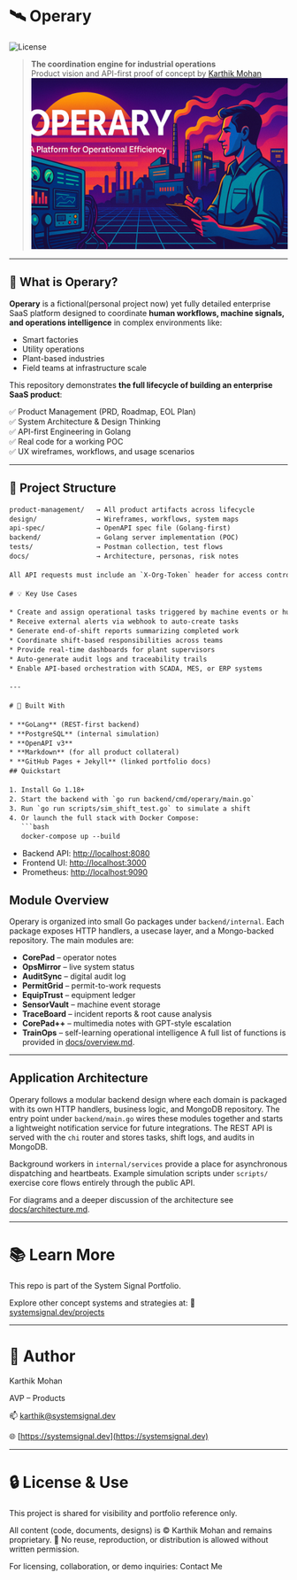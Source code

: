 # 🛰️ Operary
![License](https://img.shields.io/badge/license-Proprietary-blue)

> **The coordination engine for industrial operations**  
> Product vision and API-first proof of concept by [Karthik Mohan](https://systemsignal.dev/about)
![Operary](operary_cover.png)
---

## 🧠 What is Operary?

**Operary** is a fictional(personal project now) yet fully detailed enterprise SaaS platform designed to coordinate **human workflows, machine signals, and operations intelligence** in complex environments like:

- Smart factories  
- Utility operations  
- Plant-based industries  
- Field teams at infrastructure scale

This repository demonstrates **the full lifecycle of building an enterprise SaaS product**:

✅ Product Management (PRD, Roadmap, EOL Plan)  
✅ System Architecture & Design Thinking  
✅ API-first Engineering in Golang  
✅ Real code for a working POC  
✅ UX wireframes, workflows, and usage scenarios

---

## 🧱 Project Structure

```txt
product-management/   → All product artifacts across lifecycle  
design/               → Wireframes, workflows, system maps  
api-spec/             → OpenAPI spec file (Golang-first)  
backend/              → Golang server implementation (POC)  
tests/                → Postman collection, test flows  
docs/                 → Architecture, personas, risk notes

All API requests must include an `X-Org-Token` header for access control.

# 💡 Key Use Cases

* Create and assign operational tasks triggered by machine events or human inputs
* Receive external alerts via webhook to auto-create tasks
* Generate end-of-shift reports summarizing completed work
* Coordinate shift-based responsibilities across teams
* Provide real-time dashboards for plant supervisors
* Auto-generate audit logs and traceability trails
* Enable API-based orchestration with SCADA, MES, or ERP systems

---

# 🧰 Built With

* **GoLang** (REST-first backend)
* **PostgreSQL** (internal simulation)
* **OpenAPI v3**
* **Markdown** (for all product collateral)
* **GitHub Pages + Jekyll** (linked portfolio docs)
## Quickstart

1. Install Go 1.18+
2. Start the backend with `go run backend/cmd/operary/main.go`
3. Run `go run scripts/sim_shift_test.go` to simulate a shift
4. Or launch the full stack with Docker Compose:
   ```bash
   docker-compose up --build
   ```
   - Backend API: [http://localhost:8080](http://localhost:8080)
   - Frontend UI: [http://localhost:3000](http://localhost:3000)
   - Prometheus: [http://localhost:9090](http://localhost:9090)


## Module Overview
Operary is organized into small Go packages under `backend/internal`. Each package exposes HTTP handlers, a usecase layer, and a Mongo-backed repository. The main modules are:
- **CorePad** – operator notes
- **OpsMirror** – live system status
- **AuditSync** – digital audit log
- **PermitGrid** – permit-to-work requests
- **EquipTrust** – equipment ledger
- **SensorVault** – machine event storage
- **TraceBoard** – incident reports & root cause analysis
- **CorePad++** – multimedia notes with GPT-style escalation
- **TrainOps** – self-learning operational intelligence
A full list of functions is provided in [docs/overview.md](docs/overview.md).

---

## Application Architecture

Operary follows a modular backend design where each domain is packaged with its
own HTTP handlers, business logic, and MongoDB repository. The entry point under
`backend/main.go` wires these modules together and starts a lightweight
notification service for future integrations. The REST API is served with the
`chi` router and stores tasks, shift logs, and audits in MongoDB.

Background workers in `internal/services` provide a place for asynchronous
dispatching and heartbeats. Example simulation scripts under `scripts/` exercise
core flows entirely through the public API.

For diagrams and a deeper discussion of the architecture see
[docs/architecture.md](docs/architecture.md).

---

# 📚 Learn More

This repo is part of the System Signal Portfolio.

Explore other concept systems and strategies at:
🔗 [systemsignal.dev/projects](https://systemsignal.dev/projects)

---

# 📝 Author

Karthik Mohan

AVP – Products

📫 [karthik@systemsignal.dev](mailto:karthik@systemsignal.dev)

🌐 [https://systemsignal.dev](https://systemsignal.dev)

---

# 🔒 License & Use

This project is shared for visibility and portfolio reference only.

All content (code, documents, designs) is © Karthik Mohan and remains proprietary.
🚫 No reuse, reproduction, or distribution is allowed without written permission.

For licensing, collaboration, or demo inquiries: Contact Me
